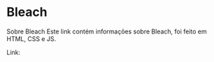 # Bleach
Sobre Bleach
Este link contém informações sobre Bleach, foi feito em HTML, CSS e JS.

Link:
